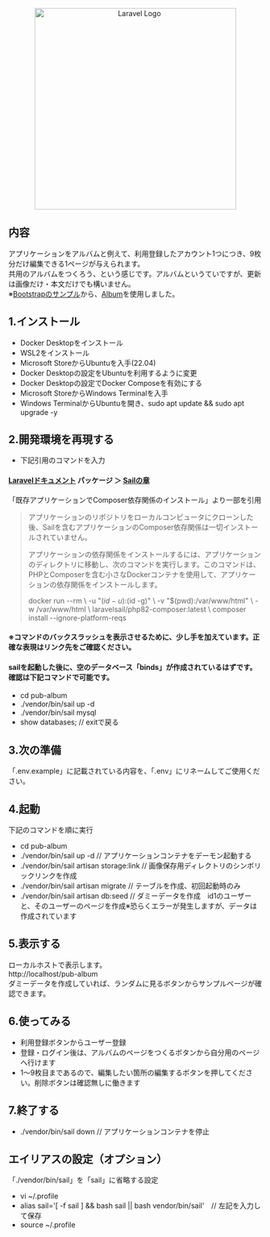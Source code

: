 <p align="center"><a href="https://laravel.com" target="_blank"><img src="https://raw.githubusercontent.com/laravel/art/master/logo-lockup/5%20SVG/2%20CMYK/1%20Full%20Color/laravel-logolockup-cmyk-red.svg" width="400" alt="Laravel Logo"></a></p>

## 内容

アプリケーションをアルバムと例えて、利用登録したアカウント1つにつき、9枚分だけ編集できる1ページが与えられます。  
共用のアルバムをつくろう、という感じです。アルバムというていですが、更新は画像だけ・本文だけでも構いません。  
※[Bootstrapのサンプル](https://getbootstrap.jp/docs/5.0/examples/)から、[Album](https://getbootstrap.jp/docs/5.0/examples/album/)を使用しました。

## 1.インストール

- Docker Desktopをインストール
- WSL2をインストール
- Microsoft StoreからUbuntuを入手(22.04)
- Docker Desktopの設定をUbuntuを利用するように変更
- Docker Desktopの設定でDocker Composeを有効にする
- Microsoft StoreからWindows Terminalを入手
- Windows TerminalからUbuntuを開き、sudo apt update && sudo apt upgrade -y

## 2.開発環境を再現する

- 下記引用のコマンドを入力
#### [Laravelドキュメント](https://readouble.com/laravel/10.x/ja/) パッケージ ＞ [Sailの章](https://readouble.com/laravel/10.x/ja/sail.html)
「既存アプリケーションでComposer依存関係のインストール」より一部を引用

>アプリケーションのリポジトリをローカルコンピュータにクローンした後、Sailを含むアプリケーションのComposer依存関係は一切インストールされていません。
>
>アプリケーションの依存関係をインストールするには、アプリケーションのディレクトリに移動し、次のコマンドを実行します。このコマンドは、PHPとComposerを含む小さなDockerコンテナを使用して、アプリケーションの依存関係をインストールします。
>
>docker run --rm \\
>    -u "$(id -u):$(id -g)" \\
>    -v "$(pwd):/var/www/html" \\
>    -w /var/www/html \\
>    laravelsail/php82-composer:latest \\
>    composer install --ignore-platform-reqs
#### ※コマンドのバックスラッシュを表示させるために、少し手を加えています。正確な表現はリンク先をご確認ください。

#### sailを起動した後に、**空のデータベース**「binds」が作成されているはずです。確認は下記コマンドで可能です。
- cd pub-album
- ./vendor/bin/sail up -d
- ./vendor/bin/sail mysql
- show databases; // exitで戻る

## 3.次の準備

「.env.example」に記載されている内容を、「.env」にリネームしてご使用ください。

## 4.起動

下記のコマンドを順に実行
- cd pub-album
- ./vendor/bin/sail up -d // アプリケーションコンテナをデーモン起動する
- ./vendor/bin/sail artisan storage:link // 画像保存用ディレクトリのシンボリックリンクを作成
- ./vendor/bin/sail artisan migrate // テーブルを作成、初回起動時のみ
- ./vendor/bin/sail artisan db:seed // ダミーデータを作成　id1のユーザーと、そのユーザーのページを作成※恐らくエラーが発生しますが、データは作成されています

## 5.表示する

ローカルホストで表示します。  
http://localhost/pub-album  
ダミーデータを作成していれば、ランダムに見るボタンからサンプルページが確認できます。

## 6.使ってみる

- 利用登録ボタンからユーザー登録
- 登録・ログイン後は、アルバムのページをつくるボタンから自分用のページへ行けます
- 1～9枚目まであるので、編集したい箇所の編集するボタンを押してください。削除ボタンは確認無しに働きます

## 7.終了する

- ./vendor/bin/sail down // アプリケーションコンテナを停止

## エイリアスの設定（オプション）
「./vendor/bin/sail」を「sail」に省略する設定
- vi ~/.profile
- alias sail='[ -f sail ] && bash sail || bash vendor/bin/sail'　// 左記を入力して保存
- source ~/.profile
